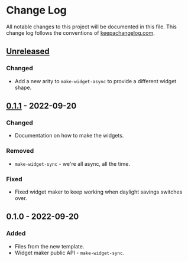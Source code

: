 # Change Log
All notable changes to this project will be documented in this file. This change log follows the conventions of [keepachangelog.com](http://keepachangelog.com/).

## [Unreleased]
### Changed
- Add a new arity to `make-widget-async` to provide a different widget shape.

## [0.1.1] - 2022-09-20
### Changed
- Documentation on how to make the widgets.

### Removed
- `make-widget-sync` - we're all async, all the time.

### Fixed
- Fixed widget maker to keep working when daylight savings switches over.

## 0.1.0 - 2022-09-20
### Added
- Files from the new template.
- Widget maker public API - `make-widget-sync`.

[Unreleased]: https://github.com/your-name/hospital-v3/compare/0.1.1...HEAD
[0.1.1]: https://github.com/your-name/hospital-v3/compare/0.1.0...0.1.1
